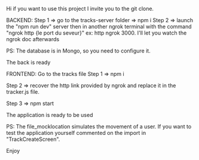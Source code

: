 Hi if you want to use this project I invite you to the git clone.


BACKEND:
Step 1 => go to the tracks-server folder => npm i
Step 2 => launch the "npm run dev" server
then in another ngrok terminal with the command "ngrok http {le port du seveur}"
ex: http ngrok 3000.
I'll let you watch the ngrok doc afterwards

PS: The database is in Mongo, so you need to configure it.

The back is ready

FRONTEND:
Go to the tracks file
Step 1 => npm i

Step 2 => recover the http link provided by ngrok and replace it in the tracker.js file.

Step 3 => npm start

The application is ready to be used

PS: The file_mocklocation simulates the movement of a user.
If you want to test the application yourself commented on the import in "TrackCreateScreen".

Enjoy
